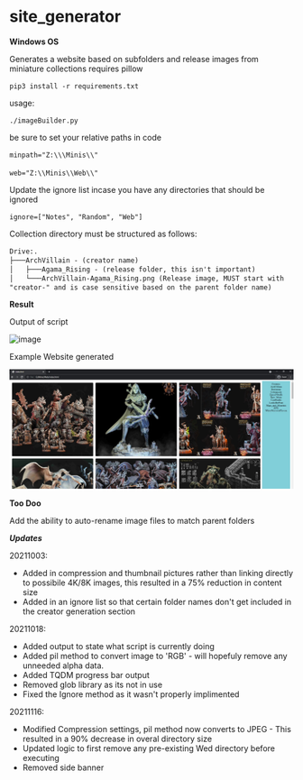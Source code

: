 # site_generator
**Windows OS**

Generates a website based on subfolders and release images from miniature collections
requires pillow
```
pip3 install -r requirements.txt
```

usage: 
```
./imageBuilder.py
```
be sure to set your relative paths in code
```
minpath="Z:\\\Minis\\"

web="Z:\\Minis\\Web\\"
```
Update the ignore list incase you have any directories that should be ignored 
```
ignore=["Notes", "Random", "Web"]
```
Collection directory must be structured as follows: 

```
Drive:.
├───ArchVillain - (creator name)
│   ├───Agama_Rising - (release folder, this isn't important)
│   └───ArchVillain-Agama_Rising.png (Release image, MUST start with "creator-" and is case sensitive based on the parent folder name)
```

**Result**

Output of script 

![image](https://user-images.githubusercontent.com/8010159/142051541-c7482ba1-637f-41ab-bc66-72d8b9796b99.png)


Example Website generated

![example](https://github.com/d0t1q/site_generator/blob/main/example.jpg?raw=truee)


**Too Doo**

Add the ability to auto-rename image files to match parent folders 

***Updates***

20211003:
* Added in compression and thumbnail pictures rather than linking directly to possibile 4K/8K images, this resulted in a 75% reduction in content size
* Added in an ignore list so that certain folder names don't get included in the creator generation section 

20211018:
* Added output to state what script is currently doing 
* Added pil method to convert image to 'RGB' - will hopefuly remove any unneeded alpha data. 
* Added TQDM progress bar output
* Removed glob library as its not in use
* Fixed the Ignore method as it wasn't properly implimented

20211116:
* Modified Compression settings, pil method now converts to JPEG - This resulted in a 90% decrease in overal directory size
* Updated logic to first remove any pre-existing Wed directory before executing
* Removed side banner
